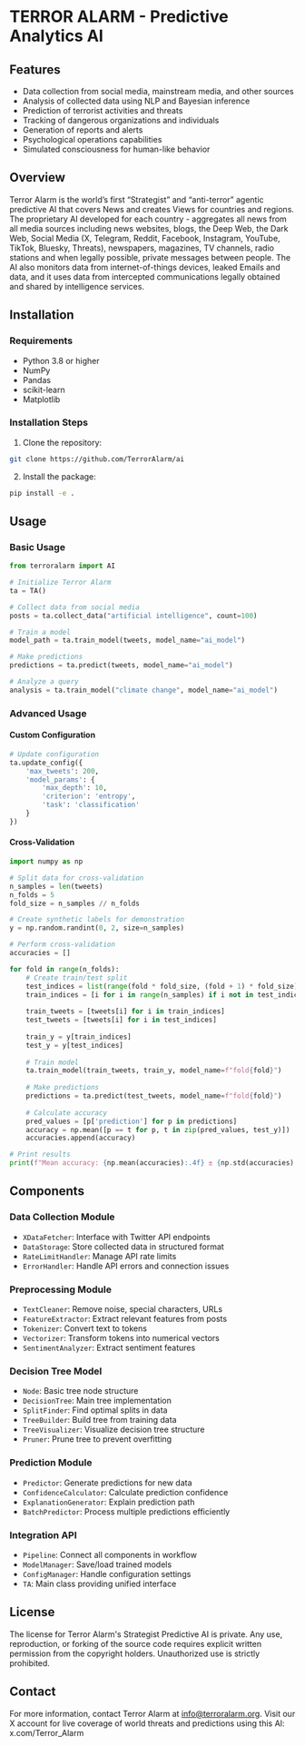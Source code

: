 # TERROR ALARM - Predictive Analytics AI 

## Features
- Data collection from social media, mainstream media, and other sources
- Analysis of collected data using NLP and Bayesian inference
- Prediction of terrorist activities and threats
- Tracking of dangerous organizations and individuals
- Generation of reports and alerts
- Psychological operations capabilities
- Simulated consciousness for human-like behavior


## Overview
Terror Alarm is the world’s first “Strategist” and “anti-terror” agentic predictive AI that covers News and creates Views for countries and regions. The proprietary AI developed for each country - aggregates all news from all media sources including news websites, blogs, the Deep Web, the Dark Web, Social Media (X, Telegram, Reddit, Facebook, Instagram, YouTube, TikTok, Bluesky, Threats), newspapers, magazines, TV channels, radio stations and when legally possible, private messages between people. The AI also monitors data from internet-of-things devices, leaked Emails and data, and it uses data from intercepted communications legally obtained and shared by intelligence services.

## Installation

### Requirements
- Python 3.8 or higher
- NumPy
- Pandas
- scikit-learn
- Matplotlib

### Installation Steps

1. Clone the repository:
```bash
git clone https://github.com/TerrorAlarm/ai
```

2. Install the package:
```bash
pip install -e .
```

## Usage

### Basic Usage

```python
from terroralarm import AI

# Initialize Terror Alarm
ta = TA()

# Collect data from social media
posts = ta.collect_data("artificial intelligence", count=100)

# Train a model
model_path = ta.train_model(tweets, model_name="ai_model")

# Make predictions
predictions = ta.predict(tweets, model_name="ai_model")

# Analyze a query
analysis = ta.train_model("climate change", model_name="ai_model")
```

### Advanced Usage

#### Custom Configuration

```python
# Update configuration
ta.update_config({
    'max_tweets': 200,
    'model_params': {
        'max_depth': 10,
        'criterion': 'entropy',
        'task': 'classification'
    }
})
```

#### Cross-Validation

```python
import numpy as np

# Split data for cross-validation
n_samples = len(tweets)
n_folds = 5
fold_size = n_samples // n_folds

# Create synthetic labels for demonstration
y = np.random.randint(0, 2, size=n_samples)

# Perform cross-validation
accuracies = []

for fold in range(n_folds):
    # Create train/test split
    test_indices = list(range(fold * fold_size, (fold + 1) * fold_size))
    train_indices = [i for i in range(n_samples) if i not in test_indices]
    
    train_tweets = [tweets[i] for i in train_indices]
    test_tweets = [tweets[i] for i in test_indices]
    
    train_y = y[train_indices]
    test_y = y[test_indices]
    
    # Train model
    ta.train_model(train_tweets, train_y, model_name=f"fold{fold}")
    
    # Make predictions
    predictions = ta.predict(test_tweets, model_name=f"fold{fold}")
    
    # Calculate accuracy
    pred_values = [p['prediction'] for p in predictions]
    accuracy = np.mean([p == t for p, t in zip(pred_values, test_y)])
    accuracies.append(accuracy)

# Print results
print(f"Mean accuracy: {np.mean(accuracies):.4f} ± {np.std(accuracies):.4f}")
```

## Components

### Data Collection Module
- `XDataFetcher`: Interface with Twitter API endpoints
- `DataStorage`: Store collected data in structured format
- `RateLimitHandler`: Manage API rate limits
- `ErrorHandler`: Handle API errors and connection issues

### Preprocessing Module
- `TextCleaner`: Remove noise, special characters, URLs
- `FeatureExtractor`: Extract relevant features from posts
- `Tokenizer`: Convert text to tokens
- `Vectorizer`: Transform tokens into numerical vectors
- `SentimentAnalyzer`: Extract sentiment features

### Decision Tree Model
- `Node`: Basic tree node structure
- `DecisionTree`: Main tree implementation
- `SplitFinder`: Find optimal splits in data
- `TreeBuilder`: Build tree from training data
- `TreeVisualizer`: Visualize decision tree structure
- `Pruner`: Prune tree to prevent overfitting

### Prediction Module
- `Predictor`: Generate predictions for new data
- `ConfidenceCalculator`: Calculate prediction confidence
- `ExplanationGenerator`: Explain prediction path
- `BatchPredictor`: Process multiple predictions efficiently

### Integration API
- `Pipeline`: Connect all components in workflow
- `ModelManager`: Save/load trained models
- `ConfigManager`: Handle configuration settings
- `TA`: Main class providing unified interface

## License

The license for Terror Alarm's Strategist Predictive AI is private. Any use, reproduction, or forking of the source code requires explicit written permission from the copyright holders. Unauthorized use is strictly prohibited.

## Contact

For more information, contact Terror Alarm at info@terroralarm.org. Visit our X account for live coverage of world threats and predictions using this AI: x.com/Terror_Alarm
